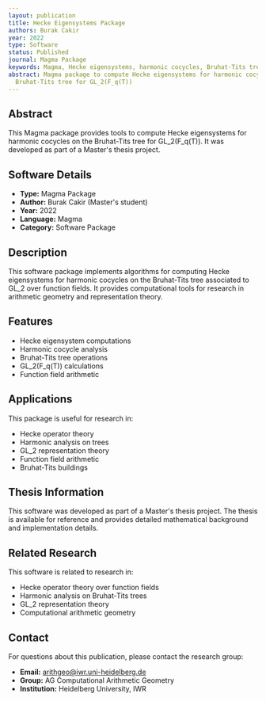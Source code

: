 ```yaml
---
layout: publication
title: Hecke Eigensystems Package
authors: Burak Cakir
year: 2022
type: Software
status: Published
journal: Magma Package
keywords: Magma, Hecke eigensystems, harmonic cocycles, Bruhat-Tits tree, GL2
abstract: Magma package to compute Hecke eigensystems for harmonic cocycles on the
  Bruhat-Tits tree for GL_2(F_q(T))
---
```

## Abstract

This Magma package provides tools to compute Hecke eigensystems for harmonic cocycles on the Bruhat-Tits tree for GL_2(F_q(T)). It was developed as part of a Master's thesis project.

## Software Details

- **Type:** Magma Package
- **Author:** Burak Cakir (Master's student)
- **Year:** 2022
- **Language:** Magma
- **Category:** Software Package

## Description

This software package implements algorithms for computing Hecke eigensystems for harmonic cocycles on the Bruhat-Tits tree associated to GL_2 over function fields. It provides computational tools for research in arithmetic geometry and representation theory.

## Features

- Hecke eigensystem computations
- Harmonic cocycle analysis
- Bruhat-Tits tree operations
- GL_2(F_q(T)) calculations
- Function field arithmetic

## Applications

This package is useful for research in:
- Hecke operator theory
- Harmonic analysis on trees
- GL_2 representation theory
- Function field arithmetic
- Bruhat-Tits buildings

## Thesis Information

This software was developed as part of a Master's thesis project. The thesis is available for reference and provides detailed mathematical background and implementation details.

## Related Research

This software is related to research in:
- Hecke operator theory over function fields
- Harmonic analysis on Bruhat-Tits trees
- GL_2 representation theory
- Computational arithmetic geometry


## Contact

For questions about this publication, please contact the research group:
- **Email:** arithgeo@iwr.uni-heidelberg.de
- **Group:** AG Computational Arithmetic Geometry
- **Institution:** Heidelberg University, IWR